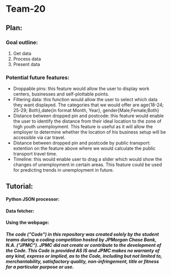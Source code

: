 # Team-20
## Plan:
### Goal outline:
1) Get data
2) Process data
3) Present data

### Potential future features:
- Droppable pins: this feature would allow the user to display work centers, businesses and self-plottable points.
- Filtering data: this function would allow the user to select which data they want displayed. The categories that we would offer are age{18-24; 25-29; Both},date{in format Month, Year}, gender{Male;Female;Both}
- Distance between dropped pin and postcode: this feature would enable the user to identify the distance from their ideal location to the zone of high youth unemployment. This feature is useful as it will allow the employer to determine whether the location of his business setup will be accessible via car travel.
- Distance between dropped pin and postcode by public transport: extention on the feature above where we would calculate the public transport travel time.
- Timeline: this would enable user to drag a slider which would show the changes of unemployment in certain areas. This feature could be used for predicting trends in unemployment in future.

## Tutorial:
#### Python JSON processor:

#### Data fetcher:

#### Using the webpage:

##### The code ("Code") in this repository was created solely by the student teams during a coding competition hosted by JPMorgan Chase Bank, N.A. ("JPMC").						JPMC did not create or contribute to the development of the Code.  This Code is provided AS IS and JPMC makes no warranty of any kind, express or implied, as to the Code,						including but not limited to, merchantability, satisfactory quality, non-infringement, title or fitness for a particular purpose or use.